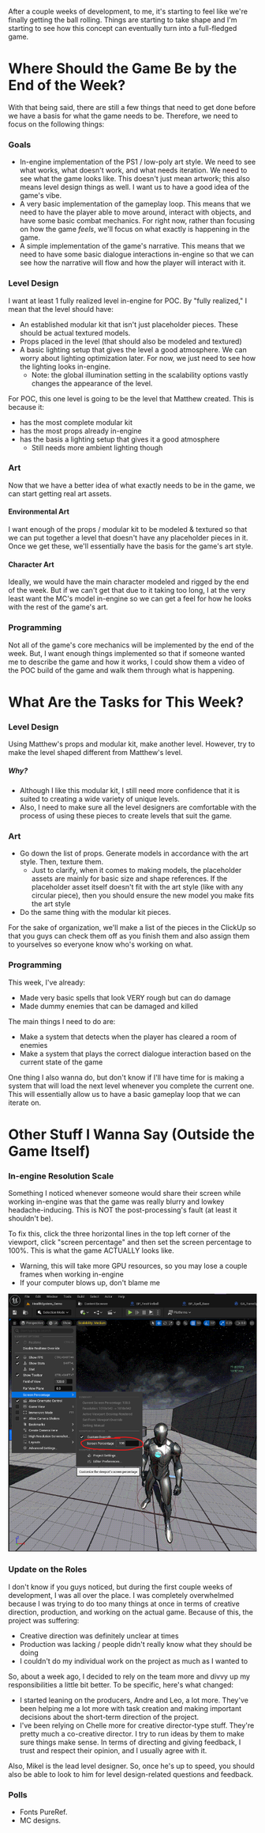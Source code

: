 
After a couple weeks of development, to me, it's starting to feel like we're finally getting the ball rolling. Things are starting to take shape and I'm starting to see how this concept can eventually turn into a full-fledged game.

# Where Should the Game Be by the End of the Week?

With that being said, there are still a few things that need to get done before we have a basis for what the game needs to be. Therefore, we need to focus on the following things:

### Goals

- In-engine implementation of the PS1 / low-poly art style. We need to see what works, what doesn't work, and what needs iteration. We need to see what the game looks like. This doesn't just mean artwork; this also means level design things as well. I want us to have a good idea of the game's vibe.
- A very basic implementation of the gameplay loop. This means that we need to have the player able to move around, interact with objects, and have some basic combat mechanics. For right now, rather than focusing on how the game *feels*, we'll focus on what exactly is happening in the game.
- A simple implementation of the game's narrative. This means that we need to have some basic dialogue interactions in-engine so that we can see how the narrative will flow and how the player will interact with it.

### Level Design

I want at least 1 fully realized level in-engine for POC. By "fully realized," I mean that the level should have:
- An established modular kit that isn't just placeholder pieces. These should be actual textured models.
- Props placed in the level (that should also be modeled and textured)
- A basic lighting setup that gives the level a good atmosphere. We can worry about lighting optimization later. For now, we just need to see how the lighting looks in-engine.
	- Note: the global illumination setting in the scalability options vastly changes the appearance of the level.

For POC, this one level is going to be the level that Matthew created. This is because it:
- has the most complete modular kit
- has the most props already in-engine
- has the basis a lighting setup that gives it a good atmosphere
	- Still needs more ambient lighting though

### Art

Now that we have a better idea of what exactly needs to be in the game, we can start getting real art assets.

#### Environmental Art

I want enough of the props / modular kit to be modeled & textured so that we can put together a level that doesn't have any placeholder pieces in it. Once we get these, we'll essentially have the basis for the game's art style.

#### Character Art

Ideally, we would have the main character modeled and rigged by the end of the week. But if we can't get that due to it taking too long, I at the very least want the MC's model in-engine so we can get a feel for how he looks with the rest of the game's art.

### Programming

Not all of the game's core mechanics will be implemented by the end of the week. But, I want enough things implemented so that if someone wanted me to describe the game and how it works, I could show them a video of the POC build of the game and walk them through what is happening.

# What Are the Tasks for This Week?

### Level Design

Using Matthew's props and modular kit, make another level. However, try to make the level shaped different from Matthew's level.

##### Why?
- Although I like this modular kit, I still need more confidence that it is suited to creating a wide variety of unique levels.
- Also, I need to make sure all the level designers are comfortable with the process of using these pieces to create levels that suit the game.

### Art

- Go down the list of props. Generate models in accordance with the art style. Then, texture them.
	- Just to clarify, when it comes to making models, the placeholder assets are mainly for basic size and shape references. If the placeholder asset itself doesn't fit with the art style (like with any circular piece), then you should ensure the new model you make fits the art style
- Do the same thing with the modular kit pieces.

For the sake of organization, we'll make a list of the pieces in the ClickUp so that you guys can check them off as you finish them and also assign them to yourselves so everyone know who's working on what.

### Programming

This week, I've already:
- Made very basic spells that look VERY rough but can do damage
- Made dummy enemies that can be damaged and killed

The main things I need to do are:
- Make a system that detects when the player has cleared a room of enemies
- Make a system that plays the correct dialogue interaction based on the current state of the game

One thing I also wanna do, but don't know if I'll have time for is making a system that will load the next level whenever you complete the current one. This will essentially allow us to have a basic gameplay loop that we can iterate on.

# Other Stuff I Wanna Say (Outside the Game Itself)

### In-engine Resolution Scale

Something I noticed whenever someone would share their screen while working in-engine was that the game was really blurry and lowkey headache-inducing. This is NOT the post-processing's fault (at least it shouldn't be).

To fix this, click the three horizontal lines in the top left corner of the viewport, click "screen percentage" and then set the screen percentage to 100%. This is what the game ACTUALLY looks like.
- Warning, this will take more GPU resources, so you may lose a couple frames when working in-engine
- If your computer blows up, don't blame me

![](<../../../_Meta/Attachments/Pasted image 20250528050710.png>)

### Update on the Roles

I don't know if you guys noticed, but during the first couple weeks of development, I was all over the place. I was completely overwhelmed because I was trying to do too many things at once in terms of creative direction, production, and working on the actual game. Because of this, the project was suffering:
- Creative direction was definitely unclear at times
- Production was lacking / people didn't really know what they should be doing
- I couldn't do my individual work on the project as much as I wanted to

So, about a week ago, I decided to rely on the team more and divvy up my responsibilities a little bit better. To be specific, here's what changed:
- I started leaning on the producers, Andre and Leo, a lot more. They've been helping me a lot more with task creation and making important decisions about the short-term direction of the project.
- I've been relying on Chelle more for creative director-type stuff. They're pretty much a co-creative director. I try to run ideas by them to make sure things make sense. In terms of directing and giving feedback, I trust and respect their opinion, and I usually agree with it.

Also, Mikel is the lead level designer. So, once he's up to speed, you should also be able to look to him for level design-related questions and feedback.

### Polls

- Fonts PureRef.
- MC designs.
